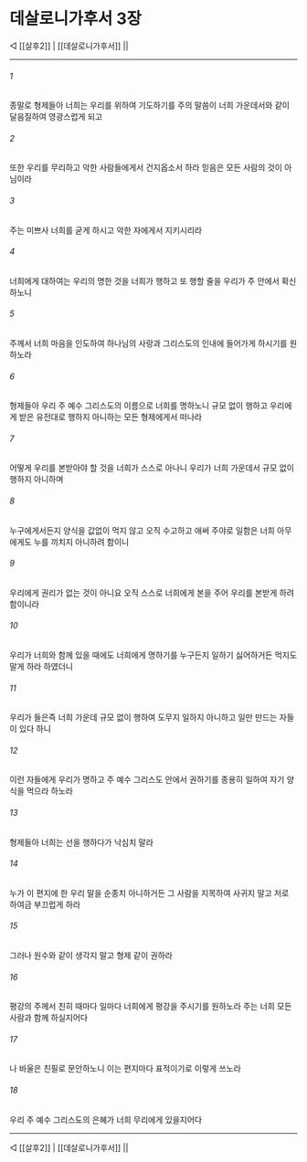 # 데살로니가후서 3장

◁ [[살후2]] | [[데살로니가후서]] ||
***

###### 1
종말로 형제들아 너희는 우리를 위하여 기도하기를 주의 말씀이 너희 가운데서와 같이 달음질하여 영광스럽게 되고

###### 2
또한 우리를 무리하고 악한 사람들에게서 건지옵소서 하라 믿음은 모든 사람의 것이 아님이라

###### 3
주는 미쁘사 너희를 굳게 하시고 악한 자에게서 지키시리라

###### 4
너희에게 대하여는 우리의 명한 것을 너희가 행하고 또 행할 줄을 우리가 주 안에서 확신하노니

###### 5
주께서 너희 마음을 인도하여 하나님의 사랑과 그리스도의 인내에 들어가게 하시기를 원하노라

###### 6
형제들아 우리 주 예수 그리스도의 이름으로 너희를 명하노니 규모 없이 행하고 우리에게 받은 유전대로 행하지 아니하는 모든 형제에게서 떠나라

###### 7
어떻게 우리를 본받아야 할 것을 너희가 스스로 아나니 우리가 너희 가운데서 규모 없이 행하지 아니하며

###### 8
누구에게서든지 양식을 값없이 먹지 않고 오직 수고하고 애써 주야로 일함은 너희 아무에게도 누를 끼치지 아니하려 함이니

###### 9
우리에게 권리가 없는 것이 아니요 오직 스스로 너희에게 본을 주어 우리를 본받게 하려 함이니라

###### 10
우리가 너희와 함께 있을 때에도 너희에게 명하기를 누구든지 일하기 싫어하거든 먹지도 말게 하라 하였더니

###### 11
우리가 들은즉 너희 가운데 규모 없이 행하여 도무지 일하지 아니하고 일만 만드는 자들이 있다 하니

###### 12
이런 자들에게 우리가 명하고 주 예수 그리스도 안에서 권하기를 종용히 일하여 자기 양식을 먹으라 하노라

###### 13
형제들아 너희는 선을 행하다가 낙심치 말라

###### 14
누가 이 편지에 한 우리 말을 순종치 아니하거든 그 사람을 지목하여 사귀지 말고 저로 하여금 부끄럽게 하라

###### 15
그러나 원수와 같이 생각지 말고 형제 같이 권하라

###### 16
평강의 주께서 친히 때마다 일마다 너희에게 평강을 주시기를 원하노라 주는 너희 모든 사람과 함께 하실지어다

###### 17
나 바울은 친필로 문안하노니 이는 편지마다 표적이기로 이렇게 쓰노라

###### 18
우리 주 예수 그리스도의 은혜가 너희 무리에게 있을지어다

***
◁ [[살후2]] | [[데살로니가후서]] ||